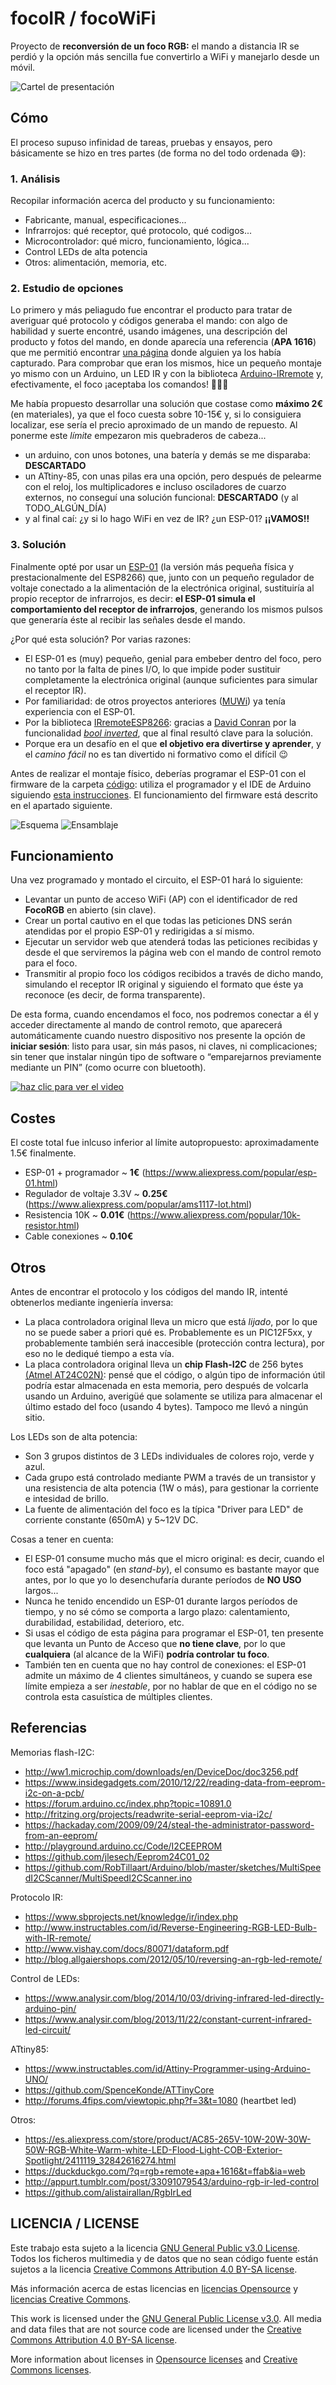 # focoIR / focoWiFi
Proyecto de **reconversión de un foco RGB:** el mando a distancia IR se perdió y la opción más sencilla fue convertirlo a WiFi y manejarlo desde un móvil.

![Cartel de presentación](doc/focoir.png)

## Cómo
El proceso supuso infinidad de tareas, pruebas y ensayos, pero básicamente se hizo en tres partes (de forma no del todo ordenada 😅):

### 1. Análisis
Recopilar información acerca del producto y su funcionamiento:
  - Fabricante, manual, especificaciones...
  - Infrarrojos: qué receptor, qué protocolo, qué codigos...
  - Microcontrolador: qué micro, funcionamiento, lógica...
  - Control LEDs de alta potencia
  - Otros: alimentación, memoria, etc.

### 2. Estudio de opciones
Lo primero y más peliagudo fue encontrar el producto para tratar de averiguar qué protocolo y códigos generaba el mando: con algo de habilidad y suerte encontré, usando imágenes, una descripción del producto y fotos del mando, en donde aparecía una referencia (**APA 1616**) que me permitió encontrar [una página](https://appurt.tumblr.com/post/33091079543/arduino-rgb-ir-led-control) donde alguien ya los había capturado. Para comprobar que eran los mismos, hice un pequeño montaje yo mismo con un Arduino, un LED IR y con la biblioteca [Arduino-IRremote](https://github.com/z3t0/Arduino-IRremote) y, efectivamente, el foco ¡aceptaba los comandos! 💪💪💪

Me había propuesto desarrollar una solución que costase como **máximo 2€** (en materiales), ya que el foco cuesta sobre 10-15€ y, si lo consiguiera localizar, ese sería el precio aproximado de un mando de repuesto. Al ponerme este *límite* empezaron mis quebraderos de cabeza...

  * un arduino, con unos botones, una batería y demás se me disparaba: **DESCARTADO**
  * un ATtiny-85, con unas pilas era una opción, pero después de pelearme con el reloj, los multiplicadores e incluso osciladores de cuarzo externos, no conseguí una solución funcional: **DESCARTADO** (y al TODO_ALGÚN_DÍA)
  * y al final caí: ¿y si lo hago WiFi en vez de IR? ¿un ESP-01? **¡¡VAMOS!!**


### 3. Solución
Finalmente opté por usar un [ESP-01](https://www.esp8266.com/wiki/doku.php?id=esp8266-module-family#esp-01) (la versión más pequeña física y prestacionalmente del ESP8266) que, junto con un pequeño regulador de voltaje conectado a la alimentación de la electrónica original, sustituiría al propio receptor de infrarrojos, es decir: **el ESP-01 simula el comportamiento del receptor de infrarrojos**, generando los mismos pulsos que generaría éste al recibir las señales desde el mando.

¿Por qué esta solución? Por varias razones:
  * El ESP-01 es (muy) pequeño, genial para embeber dentro del foco, pero no tanto por la falta de pines I/O, lo que impide poder sustituir completamente la electrónica original (aunque suficientes para simular el receptor IR).
  * Por familiaridad: de otros proyectos anteriores ([MUWi](https://github.com/mgesteiro/escornabot-MUWi)) ya tenía experiencia con el ESP-01.
  * Por la biblioteca [IRremoteESP8266](https://github.com/crankyoldgit/IRremoteESP8266): gracias a [David Conran](https://github.com/crankyoldgit) por la funcionalidad [*bool inverted*](https://github.com/crankyoldgit/IRremoteESP8266/blob/master/src/IRsend.cpp#L28), que al final resultó clave para la solución.
  * Porque era un desafío en el que **el objetivo era divertirse y aprender**, y el *camino fácil* no es tan divertido ni formativo como el difícil 😉

Antes de realizar el montaje físico, deberías programar el ESP-01 con el firmware de la carpeta [código](src/): utiliza el programador y el IDE de Arduino siguiendo [esta instrucciones](https://mgesteiro.com/articles/muwi/#programar). El funcionamiento del firmware está descrito en el apartado siguiente.

  ![Esquema](doc/esquema.png)
  ![Ensamblaje](doc/ensamblaje.jpg)

## Funcionamiento
Una vez programado y montado el circuito, el ESP-01 hará lo siguiente:

  * Levantar un punto de acceso WiFi (AP) con el identificador de red **FocoRGB** en abierto (sin clave).
  * Crear un portal cautivo en el que todas las peticiones DNS serán atendidas por el propio ESP-01 y redirigidas a sí mismo.
  * Ejecutar un servidor web que atenderá todas las peticiones recibidas y desde el que serviremos la página web con el mando de control remoto para el foco.
  * Transmitir al propio foco los códigos recibidos a través de dicho mando, simulando el receptor IR original y siguiendo el formato que éste ya reconoce (es decir, de forma transparente).

De esta forma, cuando encendamos el foco, nos podremos conectar a él y acceder directamente al mando de control remoto, que aparecerá automáticamente cuando nuestro dispositivo nos presente la opción de **iniciar sesión**: listo para usar, sin más pasos, ni claves, ni complicaciones; sin tener que instalar ningún tipo de software o “emparejarnos previamente mediante un PIN” (como ocurre con bluetooth).

[![haz clic para ver el video](fotos/final.jpg)](fotos/final.mp4)

## Costes
El coste total fue inlcuso inferior al límite autopropuesto: aproximadamente 1.5€ finalmente.

  - ESP-01 + programador  ~  **1€**  (https://www.aliexpress.com/popular/esp-01.html)
  - Regulador de voltaje 3.3V  ~  **0.25€** (https://www.aliexpress.com/popular/ams1117-lot.html)
  - Resistencia 10K  ~  **0.01€** (https://www.aliexpress.com/popular/10k-resistor.html)
  - Cable conexiones  ~  **0.10€**


## Otros
Antes de encontrar el protocolo y los códigos del mando IR, intenté obtenerlos mediante ingeniería inversa:

  * La placa controladora original lleva un micro que está *lijado*, por lo que no se puede saber a priori qué es. Probablemente es un PIC12F5xx, y probablemente también será inaccesible (protección contra lectura), por eso no le dediqué tiempo a esta vía.
  * La placa controladora original lleva un **chip Flash-I2C** de 256 bytes [(Atmel AT24C02N)](http://ww1.microchip.com/downloads/en/DeviceDoc/doc0180.pdf): pensé que el código, o algún tipo de información útil podría estar almacenada en esta memoria, pero después de volcarla usando un Arduino, averigüé que solamente se utiliza para almacenar el último estado del foco (usando 4 bytes). Tampoco me llevó a ningún sitio.

Los LEDs son de alta potencia:
  * Son 3 grupos distintos de 3 LEDs individuales de colores rojo, verde y azul.
  * Cada grupo está controlado mediante PWM a través de un transistor y una resistencia de alta potencia (1W o más), para gestionar la corriente e intesidad de brillo.
  * La fuente de alimentación del foco es la típica "Driver para LED" de corriente constante (650mA) y 5\~12V DC.

Cosas a tener en cuenta:
  * El ESP-01 consume mucho más que el micro original: es decir, cuando el foco está "apagado" (en *stand-by*), el consumo es bastante mayor que antes, por lo que yo lo desenchufaría durante períodos de **NO USO** largos...
  * Nunca he tenido encendido un ESP-01 durante largos períodos de tiempo, y no sé cómo se comporta a largo plazo: calentamiento, durabilidad, estabilidad, deterioro, etc.
  * Si usas el código de esta página para programar el ESP-01, ten presente que levanta un Punto de Acceso que **no tiene clave**, por lo que **cualquiera** (al alcance de la WiFi) **podría controlar tu foco**.
  * También ten en cuenta que no hay control de conexiones: el ESP-01 admite un máximo de 4 clientes simultáneos, y cuando se supera ese límite empieza a ser *inestable*, por no hablar de que en el código no se controla esta casuística de múltiples clientes.


## Referencias

Memorias flash-I2C:
  * http://ww1.microchip.com/downloads/en/DeviceDoc/doc3256.pdf
  * https://www.insidegadgets.com/2010/12/22/reading-data-from-eeprom-i2c-on-a-pcb/
  * https://forum.arduino.cc/index.php?topic=10891.0
  * http://fritzing.org/projects/readwrite-serial-eeprom-via-i2c/
  * https://hackaday.com/2009/09/24/steal-the-administrator-password-from-an-eeprom/
  * http://playground.arduino.cc/Code/I2CEEPROM
  * https://github.com/jlesech/Eeprom24C01_02
  * https://github.com/RobTillaart/Arduino/blob/master/sketches/MultiSpeedI2CScanner/MultiSpeedI2CScanner.ino

Protocolo IR:
  * https://www.sbprojects.net/knowledge/ir/index.php
  * http://www.instructables.com/id/Reverse-Engineering-RGB-LED-Bulb-with-IR-remote/
  * http://www.vishay.com/docs/80071/dataform.pdf
  * http://blog.allgaiershops.com/2012/05/10/reversing-an-rgb-led-remote/

Control de LEDs:
  * https://www.analysir.com/blog/2014/10/03/driving-infrared-led-directly-arduino-pin/
  * https://www.analysir.com/blog/2013/11/22/constant-current-infrared-led-circuit/

ATtiny85:
  * https://www.instructables.com/id/Attiny-Programmer-using-Arduino-UNO/
  * https://github.com/SpenceKonde/ATTinyCore
  * http://forums.4fips.com/viewtopic.php?f=3&t=1080 (heartbet led)

Otros:
  * https://es.aliexpress.com/store/product/AC85-265V-10W-20W-30W-50W-RGB-White-Warm-white-LED-Flood-Light-COB-Exterior-Spotlight/2411119_32842616274.html
  * https://duckduckgo.com/?q=rgb+remote+apa+1616&t=ffab&ia=web
  * http://appurt.tumblr.com/post/33091079543/arduino-rgb-ir-led-control
  * https://github.com/alistairallan/RgbIrLed


## LICENCIA / LICENSE

Este trabajo esta sujeto a la licencia [GNU General Public v3.0 License](LICENSE-GPLV30). Todos los ficheros multimedia y de datos que no sean código fuente están sujetos a la licencia [Creative Commons Attribution 4.0 BY-SA license](LICENSE-CCBYSA40).

Más información acerca de estas licencias en [licencias Opensource](https://opensource.org/licenses/) y [licencias Creative Commons](https://creativecommons.org/licenses/).

This work is licensed under the [GNU General Public License v3.0](LICENSE-GPLV30). All media and data files that are not source code are licensed under the [Creative Commons Attribution 4.0 BY-SA license](LICENSE-CCBYSA40).

More information about licenses in [Opensource licenses](https://opensource.org/licenses/) and [Creative Commons licenses](https://creativecommons.org/licenses/).
